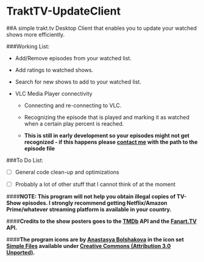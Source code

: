 # TraktTV-UpdateClient

##A simple trakt.tv Desktop Client that enables you to update your watched shows more efficiently.

###Working List:

- Add/Remove episodes from your watched list.

- Add ratings to watched shows.

- Search for new shows to add to your watched list.

- VLC Media Player connectivity

  - Connecting and re-connecting to VLC. 

  - Recognizing the episode that is played and marking it as watched when a certain play percent is reached.

  - **This is still in early development so your episodes might not get recognized - if this happens please [contact me](mailto:florian.jaeckel@gmx.net) with the path to the episode file**
  
###To Do List:

- [ ] General code clean-up and optimizations

- [ ] Probably a lot of other stuff that I cannot think of at the moment

####**NOTE: This program will not help you obtain illegal copies of TV-Show episodes. I strongly recommend getting Netflix/Amazon Prime/whatever streaming platform is available in your country.**

####**Credits to the show posters goes to the [TMDb](https://www.themoviedb.org/) API and the [Fanart.TV](https://fanart.tv/) API.**

####**The program icons are by [Anastasya Bolshakova](https://www.iconfinder.com/nastu_bol) in the icon set [Simple Files](https://www.iconfinder.com/iconsets/simple-files-1) available under [Creative Commons (Attribution 3.0 Unported)](http://creativecommons.org/licenses/by/3.0/).**
